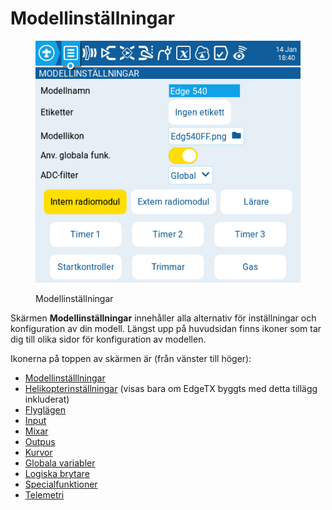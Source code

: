 # Modellinställningar

<figure><img src="../../../.gitbook/assets/modelsetup.png" alt=""><figcaption><p>Modellinställningar</p></figcaption></figure>

Skärmen **Modellinställningar** innehåller alla alternativ för inställningar och konfiguration av din modell. Längst upp på huvudsidan finns ikoner som tar dig till olika sidor för konfiguration av modellen.&#x20;

Ikonerna på toppen av skärmen är (från vänster till höger):

* [Modellinställlningar](model-setup/)
* [Helikopterinställningar](heli-setup.md) (visas bara om EdgeTX byggts med detta tillägg inkluderat)
* [Flyglägen](flight-modes.md)
* [Input](inputs-mixes-and-outputs/inputs.md)
* [Mixar](inputs-mixes-and-outputs/mixes.md)
* [Outpus](inputs-mixes-and-outputs/outputs.md)
* [Kurvor](curves.md)
* [Globala variabler](global-variables.md)
* [Logiska brytare](logical-switches.md)
* [Specialfunktioner](special-functions.md)
* [Telemetri](telemetry/)
